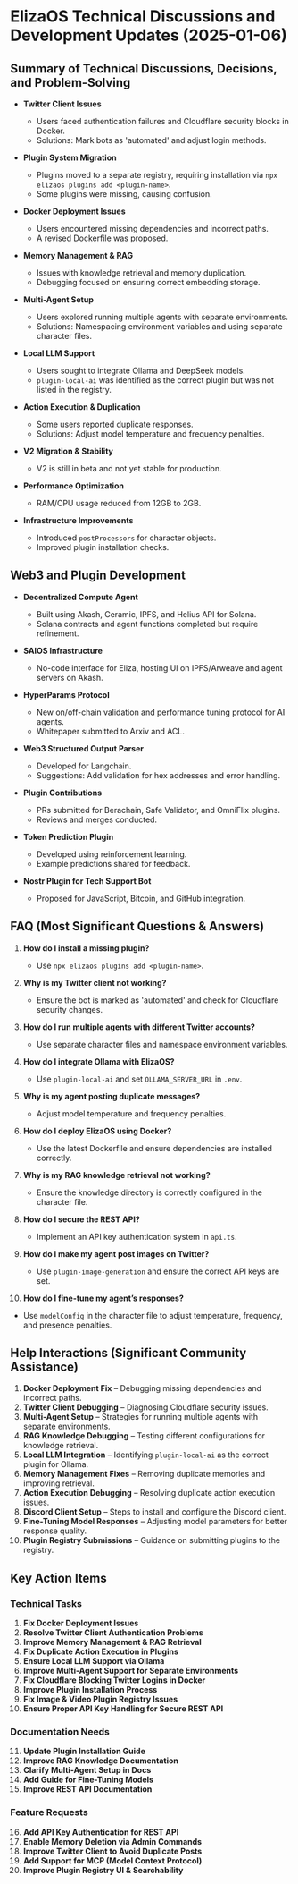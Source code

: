 # ElizaOS Technical Discussions and Development Updates (2025-01-06)

## Summary of Technical Discussions, Decisions, and Problem-Solving

- **Twitter Client Issues**  
  - Users faced authentication failures and Cloudflare security blocks in Docker.  
  - Solutions: Mark bots as 'automated' and adjust login methods.  

- **Plugin System Migration**  
  - Plugins moved to a separate registry, requiring installation via `npx elizaos plugins add <plugin-name>`.  
  - Some plugins were missing, causing confusion.  

- **Docker Deployment Issues**  
  - Users encountered missing dependencies and incorrect paths.  
  - A revised Dockerfile was proposed.  

- **Memory Management & RAG**  
  - Issues with knowledge retrieval and memory duplication.  
  - Debugging focused on ensuring correct embedding storage.  

- **Multi-Agent Setup**  
  - Users explored running multiple agents with separate environments.  
  - Solutions: Namespacing environment variables and using separate character files.  

- **Local LLM Support**  
  - Users sought to integrate Ollama and DeepSeek models.  
  - `plugin-local-ai` was identified as the correct plugin but was not listed in the registry.  

- **Action Execution & Duplication**  
  - Some users reported duplicate responses.  
  - Solutions: Adjust model temperature and frequency penalties.  

- **V2 Migration & Stability**  
  - V2 is still in beta and not yet stable for production.  

- **Performance Optimization**  
  - RAM/CPU usage reduced from 12GB to 2GB.  

- **Infrastructure Improvements**  
  - Introduced `postProcessors` for character objects.  
  - Improved plugin installation checks.  

## Web3 and Plugin Development

- **Decentralized Compute Agent**  
  - Built using Akash, Ceramic, IPFS, and Helius API for Solana.  
  - Solana contracts and agent functions completed but require refinement.  

- **SAIOS Infrastructure**  
  - No-code interface for Eliza, hosting UI on IPFS/Arweave and agent servers on Akash.  

- **HyperParams Protocol**  
  - New on/off-chain validation and performance tuning protocol for AI agents.  
  - Whitepaper submitted to Arxiv and ACL.  

- **Web3 Structured Output Parser**  
  - Developed for Langchain.  
  - Suggestions: Add validation for hex addresses and error handling.  

- **Plugin Contributions**  
  - PRs submitted for Berachain, Safe Validator, and OmniFlix plugins.  
  - Reviews and merges conducted.  

- **Token Prediction Plugin**  
  - Developed using reinforcement learning.  
  - Example predictions shared for feedback.  

- **Nostr Plugin for Tech Support Bot**  
  - Proposed for JavaScript, Bitcoin, and GitHub integration.  

## FAQ (Most Significant Questions & Answers)

1. **How do I install a missing plugin?**  
   - Use `npx elizaos plugins add <plugin-name>`.  

2. **Why is my Twitter client not working?**  
   - Ensure the bot is marked as 'automated' and check for Cloudflare security changes.  

3. **How do I run multiple agents with different Twitter accounts?**  
   - Use separate character files and namespace environment variables.  

4. **How do I integrate Ollama with ElizaOS?**  
   - Use `plugin-local-ai` and set `OLLAMA_SERVER_URL` in `.env`.  

5. **Why is my agent posting duplicate messages?**  
   - Adjust model temperature and frequency penalties.  

6. **How do I deploy ElizaOS using Docker?**  
   - Use the latest Dockerfile and ensure dependencies are installed correctly.  

7. **Why is my RAG knowledge retrieval not working?**  
   - Ensure the knowledge directory is correctly configured in the character file.  

8. **How do I secure the REST API?**  
   - Implement an API key authentication system in `api.ts`.  

9. **How do I make my agent post images on Twitter?**  
   - Use `plugin-image-generation` and ensure the correct API keys are set.  

10. **How do I fine-tune my agent’s responses?**  
   - Use `modelConfig` in the character file to adjust temperature, frequency, and presence penalties.  

## Help Interactions (Significant Community Assistance)

1. **Docker Deployment Fix** – Debugging missing dependencies and incorrect paths.  
2. **Twitter Client Debugging** – Diagnosing Cloudflare security issues.  
3. **Multi-Agent Setup** – Strategies for running multiple agents with separate environments.  
4. **RAG Knowledge Debugging** – Testing different configurations for knowledge retrieval.  
5. **Local LLM Integration** – Identifying `plugin-local-ai` as the correct plugin for Ollama.  
6. **Memory Management Fixes** – Removing duplicate memories and improving retrieval.  
7. **Action Execution Debugging** – Resolving duplicate action execution issues.  
8. **Discord Client Setup** – Steps to install and configure the Discord client.  
9. **Fine-Tuning Model Responses** – Adjusting model parameters for better response quality.  
10. **Plugin Registry Submissions** – Guidance on submitting plugins to the registry.  

## Key Action Items

### **Technical Tasks**
1. **Fix Docker Deployment Issues**  
2. **Resolve Twitter Client Authentication Problems**  
3. **Improve Memory Management & RAG Retrieval**  
4. **Fix Duplicate Action Execution in Plugins**  
5. **Ensure Local LLM Support via Ollama**  
6. **Improve Multi-Agent Support for Separate Environments**  
7. **Fix Cloudflare Blocking Twitter Logins in Docker**  
8. **Improve Plugin Installation Process**  
9. **Fix Image & Video Plugin Registry Issues**  
10. **Ensure Proper API Key Handling for Secure REST API**  

### **Documentation Needs**
11. **Update Plugin Installation Guide**  
12. **Improve RAG Knowledge Documentation**  
13. **Clarify Multi-Agent Setup in Docs**  
14. **Add Guide for Fine-Tuning Models**  
15. **Improve REST API Documentation**  

### **Feature Requests**
16. **Add API Key Authentication for REST API**  
17. **Enable Memory Deletion via Admin Commands**  
18. **Improve Twitter Client to Avoid Duplicate Posts**  
19. **Add Support for MCP (Model Context Protocol)**  
20. **Improve Plugin Registry UI & Searchability**  
